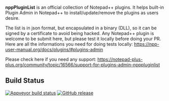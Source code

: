 **nppPluginList** is an official collection of Notepad++ plugins. It helps built-in Plugin Admin in Notepad++ to install/update/remove the plugins as users desire.

The list is in json format, but encapsulated in a binary (DLL), so it can be signed by a certificate to avoid being hacked. Any Notepad++ plugin is welcome to be submit here, but please test it locally before doing your PR. Here are all the informations you need for doing tests locally:
https://npp-user-manual.org/docs/plugins/#plugins-admin

Please check here if you need any support:
https://notepad-plus-plus.org/community/topic/16566/support-for-plugins-admin-npppluginlist

Build Status
------------

[![Appveyor build status](https://ci.appveyor.com/api/projects/status/github/notepad-plus-plus/nppPluginList?branch=master&svg=true)](https://ci.appveyor.com/project/donho/nppPluginList)
[![GitHub release](https://img.shields.io/github/release/notepad-plus-plus/nppPluginList.svg)](https://github.com/notepad-plus-plus/nppPluginList/releases)

